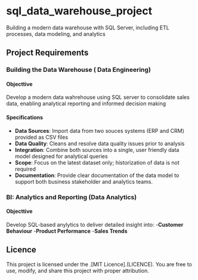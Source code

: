 # sql_data_warehouse_project
Building a modern data warehouse with SQL Server, including ETL processes, data modeling, and analytics

## Project Requirements

### Building the Data Warehouse ( Data Engineering)

#### Objecttive
Develop a modern data wahrehouse using SQL server to consolidate sales data, enabling analytical reporting and informed decision making

#### Specifications
- **Data Sources**: Import data from two souces systems (ERP and CRM) provided as CSV files
- **Data Quality**: Cleans and resolve data quality issues prior to analysis
- **Integration**: Combine both sources into a single, user friendly data model designed for analytical queries
- **Scope**: Focus on the latest dataset only; historization of data is not required
- **Documentation**: Provide clear documentation of the data model to support both business stakeholder and analytics teams.

### BI: Analytics and Reporting (Data Analytics)

#### Objecttive
Develop  SQL-based anylytics to deliver detailed insight into:
-**Customer Behaviour**
-**Product Performance**
-**Sales Trends**

## Licence
This project is licensed under the .[MIT Licence].(LICENCE). You are free to use, modify, and share this project with proper attribution.



  


